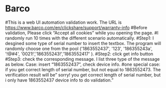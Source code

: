 # Barco
#This is a web UI automation validation work. The URL is https://www.barco.com/en/clickshare/support/warranty-info
#Before validation, Please click “Accept all cookies” while you opening the page.
#I randomly run 10 times with the different scenario automatically.
#Step1: I desgined some type of serial number to insert the textbox. The program will randomly choose one from the pool ('1863552437', '123', '186355243a', '!@#4', '0021!','186355243!','1863552417' ).
#Step2: click get info button
#Step3: check the corresponding message. I list three type of the message as below. Case: insert “1863552437”, check device info.
#one special case: if you get correct length of serial number, but not equal to 1863552473. The verification result will be” sorry! you get correct length of serial number, but i only have 1863552437 device info to do validation.”
